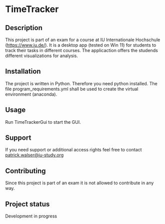 # TimeTracker

## Description
This project is part of an exam for a course at IU Internationale Hochschule (https://www.iu.de/).
It is a desktop app (tested on Win 11) for students to track their tasks in different courses. The applicaction offers the studends different visualizations for analysis.

## Installation
The project is written in Python. Therefore you need python installed.
The file program_requirements.yml shall be used to create the virtual environment (anaconda).

## Usage
Run TimeTrackerGui to start the GUI.

## Support
If you need support or additional access rights feel free to contact patrick.walser@iu-study.org

## Contributing
Since this project is part of an exam it is not allowed to contribute in any way.

## Project status
Development in progress
